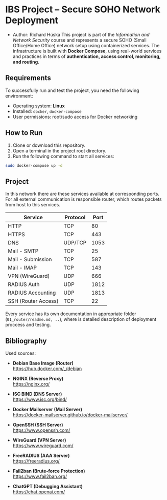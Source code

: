 # IBS Project – Secure SOHO Network Deployment

- Author: Richard Húska
This project is part of the *Information and Network Security* course and represents a secure SOHO (Small Office/Home Office) network setup using containerized services. The infrastructure is built with **Docker Compose**, using real-world services and practices in terms of **authentication, access control, monitoring, and routing**.

## Requirements
To successfully run and test the project, you need the following environment:
- Operating system: **Linux**
- Installed: `docker`, `docker-compose`
- User permissions: root/sudo access for Docker networking

## How to Run
1. Clone or download this repository.
2. Open a terminal in the project root directory.
3. Run the following command to start all services:

```bash
sudo docker-compose up -d
```

## Project
In this network there are these services available at corresponding ports. For all external communication is responsible router, which routes packets from host to this services.

| Service            | Protocol | Port  |
|--------------------|----------|-------|
| HTTP               | TCP      | 80    |
| HTTPS              | TCP      | 443   |
| DNS                | UDP/TCP  | 1053  |
| Mail - SMTP        | TCP      | 25    |
| Mail - Submission  | TCP      | 587   |
| Mail - IMAP        | TCP      | 143   |
| VPN (WireGuard)    | UDP      | 666   |
| RADIUS Auth        | UDP      | 1812  |
| RADIUS Accounting  | UDP      | 1813  |
| SSH (Router Access)| TCP      | 22    |

Every service has its own documentation in appropriate folder (`01_router/readme.md, ..`), where is detailed description of deployment proccess and testing.

## Bibliography
Used sources:
- **Debian Base Image (Router)**  
  https://hub.docker.com/_/debian

- **NGINX (Reverse Proxy)**  
  https://nginx.org/

- **ISC BIND (DNS Server)**  
  https://www.isc.org/bind/

- **Docker Mailserver (Mail Server)**  
  https://docker-mailserver.github.io/docker-mailserver/

- **OpenSSH (SSH Server)**  
  https://www.openssh.com/

- **WireGuard (VPN Server)**  
  https://www.wireguard.com/

- **FreeRADIUS (AAA Server)**  
  https://freeradius.org/

- **Fail2ban (Brute-force Protection)**  
  https://www.fail2ban.org/

- **ChatGPT (Debugging Assistant)**  
  https://chat.openai.com/

